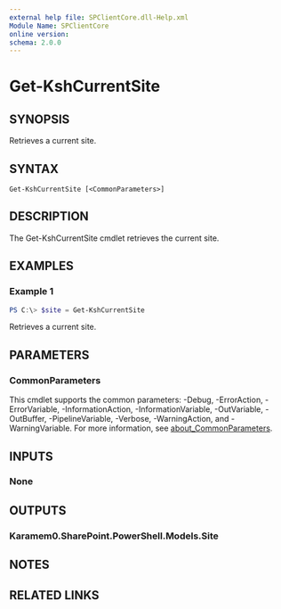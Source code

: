 ```yaml
---
external help file: SPClientCore.dll-Help.xml
Module Name: SPClientCore
online version:
schema: 2.0.0
---
```


# Get-KshCurrentSite

## SYNOPSIS
Retrieves a current site.

## SYNTAX

```
Get-KshCurrentSite [<CommonParameters>]
```

## DESCRIPTION
The Get-KshCurrentSite cmdlet retrieves the current site.

## EXAMPLES

### Example 1
```powershell
PS C:\> $site = Get-KshCurrentSite
```

Retrieves a current site.

## PARAMETERS

### CommonParameters
This cmdlet supports the common parameters: -Debug, -ErrorAction, -ErrorVariable, -InformationAction, -InformationVariable, -OutVariable, -OutBuffer, -PipelineVariable, -Verbose, -WarningAction, and -WarningVariable. For more information, see [about_CommonParameters](http://go.microsoft.com/fwlink/?LinkID=113216).

## INPUTS

### None

## OUTPUTS

### Karamem0.SharePoint.PowerShell.Models.Site

## NOTES

## RELATED LINKS
